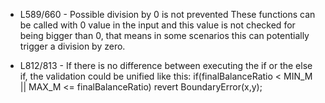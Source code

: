- L589/660 - Possible division by 0 is not prevented
These functions can be called with 0 value in the input and this value is not checked for being bigger than 0, that means in some scenarios this can potentially trigger a division by zero.

- L812/813 - If there is no difference between executing the if or the else if, the validation could be unified like this:
	if(finalBalanceRatio < MIN_M || MAX_M <= finalBalanceRatio) revert BoundaryError(x,y);
